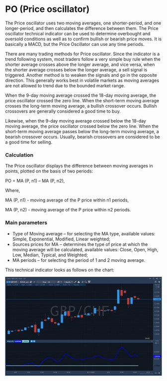 # PO \(Price oscillator\)

The Price oscillator uses two moving averages, one shorter-period, and one longer-period, and then calculates the difference between them. The Price oscillator technical indicator can be used to determine overbought and oversold conditions as well as to confirm bullish or bearish price moves. It is basically a MACD, but the Price Oscillator can use any time periods. 

There are many trading methods for Price oscillator. Since the indicator is a trend following system, most traders follow a very simple buy rule when the shorter average crosses above the longer average, and vice versa, when the shorter average crosses below the longer average, a sell signal is triggered. Another method is to weaken the signals and go in the opposite direction. This generally works best in volatile markets as moving averages are not allowed to trend due to the bounded market range.

When the 9-day moving average crossed the 18-day moving average, the price oscillator crossed the zero line. When the short-term moving average crosses the long-term moving average, a bullish crossover occurs. Bullish crossovers are generally considered a good time to buy.

Likewise, when the 9-day moving average crossed below the 18-day moving average, the price oscillator crossed below the zero line. When the short-term moving average passes below the long-term moving average, a bearish crossover occurs. Usually, bearish crossovers are considered to be a good time for selling.

### Calculation

The Price oscillator displays the difference between moving averages in points, plotted on the basis of two periods:

PO = MA \(P, n1\) – MA \(P, n2\),

Where,

MA \(P, n1\) - moving average of the P price within n1 periods,

MA \(P, n2\) - moving average of the P price within n2 periods.

### Main parameters

* Type of Moving average – for selecting the MA type, available values: Simple, Exponential, Modified, Linear weighted;
* Sources prices for MA – determines the type of price at which the moving average will be calculated, available values: Close, Open, High, Low, Median, Typical, and Weighted;
* MA periods – for selecting the period of 1 and 2 moving average.

This technical indicator looks as follows on the chart:

![](../../../../.gitbook/assets/screenshot_2%20%2821%29.jpg)


